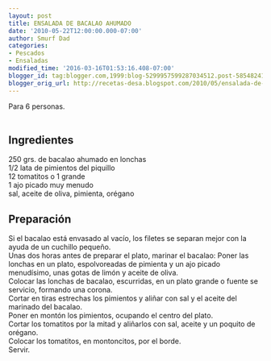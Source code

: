 ```yaml
---
layout: post
title: ENSALADA DE BACALAO AHUMADO
date: '2010-05-22T12:00:00.000-07:00'
author: Smurf Dad
categories:
- Pescados
- Ensaladas
modified_time: '2016-03-16T01:53:16.408-07:00'
blogger_id: tag:blogger.com,1999:blog-5299957599287034512.post-5854824172600927164
blogger_orig_url: http://recetas-desa.blogspot.com/2010/05/ensalada-de-bacalao-ahumado.html
---
```


Para 6 personas.<br /><a name='more'></a><br /><h2>Ingredientes</h2><p>250 grs. de bacalao ahumado en lonchas<br />1/2 lata de pimientos del piquillo<br />12 tomatitos o 1 grande<br />1 ajo picado muy menudo<br />sal, aceite de oliva, pimienta, or&eacute;gano</p><h2>Preparaci&oacute;n</h2><p>Si el bacalao est&aacute; envasado al vac&iacute;o, los filetes se separan mejor con la ayuda de un cuchillo peque&ntilde;o.<br />Unas dos horas antes de preparar el plato, marinar el bacalao: Poner las lonchas en un plato, espolvoreadas de pimienta y un ajo picado menud&iacute;simo, unas gotas de lim&oacute;n y aceite de oliva.<br />Colocar las lonchas de bacalao, escurridas, en un plato grande o fuente se servicio, formando una corona.<br />Cortar en tiras estrechas los pimientos y ali&ntilde;ar con sal y el aceite del marinado del bacalao.<br />Poner en mont&oacute;n los pimientos, ocupando el centro del plato.<br />Cortar los tomatitos por la mitad y ali&ntilde;arlos con sal, aceite y un poquito de or&eacute;gano.<br />Colocar los tomatitos, en montoncitos, por el borde.<br />Servir.</p>